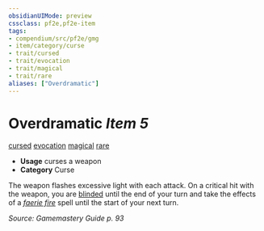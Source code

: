 ```yaml
---
obsidianUIMode: preview
cssclass: pf2e,pf2e-item
tags:
- compendium/src/pf2e/gmg
- item/category/curse
- trait/cursed
- trait/evocation
- trait/magical
- trait/rare
aliases: ["Overdramatic"]
---
```

# Overdramatic *Item 5*  
[cursed](../../../Rules/traits/cursed-gmg.md)  [evocation](../../../Rules/traits/evocation.md)  [magical](../../../Rules/traits/magical.md)  [rare](../../../Rules/traits/rare.md)  

- **Usage** curses a weapon
- **Category** Curse

The weapon flashes excessive light with each attack. On a critical hit with the weapon, you are [blinded](../../../Rules/conditions.md#Blinded) until the end of your turn and take the effects of a _[faerie fire](../../spells/faerie-fire.md)_ spell until the start of your next turn.

*Source: Gamemastery Guide p. 93*